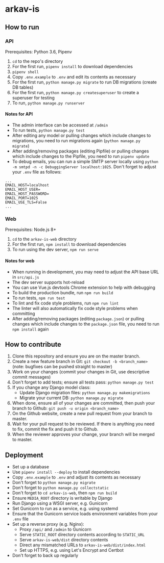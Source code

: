 # arkav-is

## How to run

### API

Prerequisites: Python 3.6, Pipenv

1. `cd` to the repo's directory
2. For the first run, `pipenv install` to download dependencies
3. `pipenv shell`
4. Copy `.env.example` to `.env` and edit its contents as necessary
5. For the first run, `python manage.py migrate` to run DB migrations (create DB tables)
6. For the first run, `python manage.py createsuperuser` to create a superuser for testing
7. To run, `python manage.py runserver`

#### Notes for API

- The admin interface can be accessed at `/admin`
- To run tests, `python manage.py test`
- After editing any model or pulling changes which include changes to migrations, you need to run migrations again (`python manage.py migrate`)
- After adding/removing packages (editing Pipfile) or pulling changes which include changes to the Pipfile, you need to run `pipenv update`
- To debug emails, you can run a simple SMTP server locally using `python -m smtpd -n -c DebuggingServer localhost:1025`. Don't forget to adjust your `.env` file as follows:
```
...
EMAIL_HOST=localhost
EMAIL_HOST_USER=
EMAIL_HOST_PASSWORD=
EMAIL_PORT=1025
EMAIL_USE_TLS=False
...
```

### Web

Prerequisites: Node.js 8+

1. `cd` to the `arkav-is-web` directory
2. For the first run, `npm install` to download dependencies
3. To run using the dev server, `npm run serve`

#### Notes for web

- When running in development, you may need to adjust the API base URL in `src/api.js`
- The dev server supports hot-reload
- You can use Vue.js devtools Chrome extension to help with debugging
- To build the production bundle, run `npm run build`
- To run tests, `npm run test`
- To lint and fix code style problems, run `npm run lint`
- The linter will also automatically fix code style problems when committing
- After adding/removing packages (editing `package.json`) or pulling changes which include changes to the `package.json` file, you need to run `npm install` again

## How to contribute

1. Clone this repository and ensure you are on the master branch.
2. Create a new feature branch in Git: `git checkout -b <branch_name>` (note: bugfixes can be pushed straight to master)
3. Work on your changes (commit your changes in Git, use descriptive commit messages)
4. Don't forget to add tests; ensure all tests pass: `python manage.py test`
5. If you change any Django model class:
    - Update Django migration files: `python manage.py makemigrations`
    - Migrate your current DB: `python manage.py migrate`
6. When done, ensure all of your changes are committed, then push your branch to Github: `git push -u origin <branch_name>`
7. On the Github website, create a new pull request from your branch to master.
8. Wait for your pull request to be reviewed. If there is anything you need to fix, commit the fix and push it to Github.
9. When the reviewer approves your change, your branch will be merged to master.

## Deployment

- Set up a database
- Use `pipenv install --deploy` to install dependencies
- Copy `.env.example` to `.env` and adjust its contents as necessary
- Don't forget to `python manage.py migrate`
- Don't forget to `python manage.py collectstatic`
- Don't forget to `cd arkav-is-web`, then `npm run build`
- Ensure `MEDIA_ROOT` directory is writable by Django
- Run Django using a WSGI server, e.g. Gunicorn
- Set Gunicorn to run as a service, e.g. using systemd
- Ensure that the Gunicorn service loads environment variables from your `.env` file
- Set up a reverse proxy (e.g. Nginx):
    - Proxy `/api/` and `/admin` to Gunicorn
    - Serve `STATIC_ROOT` directory contents according to `STATIC_URL`
    - Serve `arkav-is-web/dist` directory contents
    - Direct any mismatched URLs to `arkav-is-web/dist/index.html`
    - Set up HTTPS, e.g. using Let's Encrypt and Certbot
- Don't forget to back up regularly
